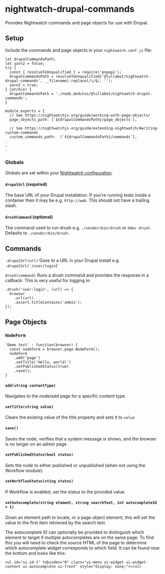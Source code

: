 # nightwatch-drupal-commands

Provides Nightwatch commands and page objects for use with Drupal.

## Setup

Include the commands and page objects in your `nightwatch.conf.js` file:

```
let drupalCommandsPath;
let yarn2 = false;
try {
  const { resolveToUnqualified } = require('pnpapi');
  drupalCommandsPath = resolveToUnqualified('@lullabot/nightwatch-drupal-commands', __filename).replace(/\/$/, '');
  yarn2 = true;
} catch(e) {
  drupalCommandsPath = './node_modules/@lullabot/nightwatch-drupal-commands';
}

module.exports = {
  // See https://nightwatchjs.org/guide/working-with-page-objects/
  page_objects_path: [`${drupalCommandsPath}/page_objects`],

  // See https://nightwatchjs.org/guide/extending-nightwatch/#writing-custom-commands
  custom_commands_path:  [`${drupalCommandsPath}/commands`],
.
.
.
```

### Globals

Globals are set within your
[Nightwatch configuration](https://nightwatchjs.org/gettingstarted/concepts/#using-test-globals).

#### `drupalUrl` (required)

The base URL of your Drupal installation. If you're running tests inside a
container then it may be e.g. `http://web`. This should not have a trailing
slash.

#### `drushCommand` (optional)

The command used to run drush e.g. `./vendor/bin/drush` or `ddev drush`. Defaults
to `./vendor/bin/drush`.

## Commands

`.drupalUrl(url)`
Goes to a URL in your Drupal install
e.g. `.drupalUrl('/user/login`)`

`drush(command)`
Runs a drush command and provides the response in a callback. This is very
useful for logging in:

```
.drush('user:login', (url) => {
  browser
    .url(url)
    .assert.titleContains('admin');
});
```

## Page Objects

### `NodeForm`

```
'Demo test' : function(browser) {
  const nodeForm = browser.page.NodeForm();
  nodeForm
    .add('page')
    .setTitle('Hello, world!')
    .setPublishedStatus(true)
    .save();
}
```

#### `add(string contentType)`

Navigates to the node/add page for a specific content type.

#### `setTitle(string value)`

Clears the existing value of the title property and sets it to `value`

#### `save()`

Saves the node, verifies that a system message is shown, and the browser is
no longer on an admin page.

#### `setPublishedStatus(bool status)`

Sets the node to either published or unpublished (when not using the Workflow
module).

#### `setWorkflowStatus(sting status)`

If Workflow is enabled, set the status to the provided value.

#### `setAutocomplete(string element, string searchText, int autocompleteId = 1)`

Given an element path to locate, or a page object element, this will set the
value to the first item retrieved by the search text.

The autocomplete ID can optionally be provided to distinguish which element to
target if multiple autocompletes are on the same page. To find this you will
need to check the source HTML of the page to determine which autocomplete widget
corresponds to which field. It can be found near the bottom and looks like this:

```
<ul id="ui-id-1" tabindex="0" class="ui-menu ui-widget ui-widget-content ui-autocomplete ui-front" style="display: none;"></ul>
```
